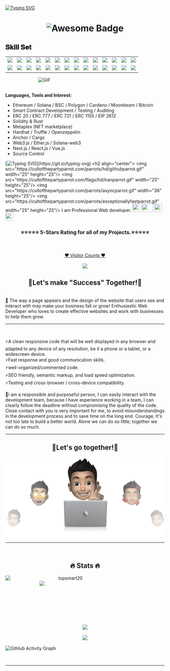[![Typing SVG](https://readme-typing-svg.herokuapp.com?font=Pacifico&color=%2336BCF7&size=48&center=true&vCenter=true&width=1200&height=100&lines=7%2B+years+of+hands-on+experience+in+programming;Blockchain+developer;Web+and+mobile+app+developer;Passion+for+change+and+breaking+previous+records)](https://git.io/typing-svg)
<h1 align="center">
  <img src="https://cdn.rawgit.com/sindresorhus/awesome/d7305f38d29fed78fa85652e3a63e154dd8e8829/media/badge.svg" alt="Awesome Badge"/>

<h2 font-weight="bold">𝐒𝐤𝐢𝐥𝐥 𝐒𝐞𝐭</h2>
<table>
  <tr>
    <td><img src="https://cdn.iconscout.com/icon/free/png-128/react-3-1175109.png" width="100"></td>
    <td><img src="https://cdn.iconscout.com/icon/free/png-128/nodejs-2-226035.png" width="100"></td>
    <td><img src="https://cdn.iconscout.com/icon/free/png-128/vuejs-3-1175070.png" width="100"></td>
    <td><img src="https://cdn.iconscout.com/icon/free/png-128/angular-3-226070.png" width="100"></td>
    <td><img src="https://cdn.iconscout.com/icon/free/png-128/javascript-1-225993.png" width="100"></td>
    <td><img src="https://cdn.iconscout.com/icon/free/png-128/jquery-7-1175152.png" width="100"></td>
    <td><img src="https://cdn.iconscout.com/icon/free/png-128/typescript-1-1175078.png" width="100"></td>
    <td><img src="https://cdn.iconscout.com/icon/free/png-128/php-99-1175127.png" width="100"></td>
    <td><img src="https://cdn.iconscout.com/icon/free/png-128/codeigniter-5-1175246.png" width="100"></td>
    <td><img src="https://cdn.iconscout.com/icon/free/png-128/laravel-2-1175146.png" width="100"></td>
    <td><img src="https://cdn.iconscout.com/icon/free/png-128/yii-2-1175059.png" width="100"></td>
    <td><img src="https://cdn.iconscout.com/icon/free/png-128/html5-40-1175193.png" width="100"></td>
    <td><img src="https://cdn.iconscout.com/icon/free/png-128/css3-11-1175239.png" width="100"></td>
    <td><img src="https://cdn.iconscout.com/icon/free/png-128/sass-13-1175092.png" width="100"></td>
  </tr>
  <tr>
    <td><img src="https://cdn.iconscout.com/icon/free/png-128/mongodb-4-1175139.png" width="100"></td>
    <td><img src="https://cdn.iconscout.com/icon/free/png-128/mysql-4-226026.png" width="100"></td>
    <td><img src="https://cdn.iconscout.com/icon/free/png-128/redis-6-1175105.png" width="100"></td>
    <td><img src="https://cdn.iconscout.com/icon/free/png-128/python-20-1175115.png" width="100"></td>
    <td><img src="https://cdn.iconscout.com/icon/free/png-128/django-13-1175187.png" width="100"></td>
    <td><img src="https://cdn.iconscout.com/icon/free/png-128/java-22-225997.png" width="100"></td>
    <td><img src="https://cdn.iconscout.com/icon/free/png-128/swift-21-1175088.png" width="100"></td>
    <td><img src="https://cdn.iconscout.com/icon/free/png-128/android-245-1175273.png" width="100"></td>
    <td><img src="https://cdn.iconscout.com/icon/free/png-128/xcode-3521822-2945239.png" width="100"></td>
    <td><img src="https://cdn.iconscout.com/icon/free/png-128/c-57-1175191.png" width="100"></td>
    <td><img src="https://cdn.iconscout.com/icon/free/png-128/c-4-226082.png" width="100"></td>
    <td><img src="https://cdn.iconscout.com/icon/free/png-128/bootstrap-226077.png" width="100"></td>
    <td><img src="https://cdn.iconscout.com/icon/free/png-128/git-18-1175219.png" width="100"></td>
    <td><img src="https://cdn.iconscout.com/icon/free/png-128/docker-13-1175230.png" width="100"></td>
  </tr>
</table>

<div align="center">
  <!-- <a href="https://badges.pufler.dev">
    <img src="https://badges.pufler.dev/visits/alchemist0404/alchemist0404?style=flat-square&color=black&logo=github">
  </a>
  <a href="https://badges.pufler.dev">
    <img src="https://badges.pufler.dev/years/alchemist0404?style=flat-square&color=black&logo=github">
  </a>
  <a href="https://badges.pufler.dev">
    <img src="https://badges.pufler.dev/repos/alchemist0404?style=flat-square&color=black&logo=github">
  </a>
  <a href="https://badges.pufler.dev">
    <img src="https://badges.pufler.dev/gists/alchemist0404?style=flat-square&color=black&logo=github">
  </a>
  <img src="https://github-profile-trophy.vercel.app/?username=alchemist0404&theme=gruvbox" />-->
</div>

<div>
<img align="right" alt="GIF" src="https://github.com/abhisheknaiidu/abhisheknaiidu/blob/master/code.gif?raw=true" width="400" />
 <br>
  <br>
</div>
<!-- ![Snake animation](https://github.com/alchemist0404/alchemist0404/grid-snake.svg) -->
  
  **Languages, Tools and Interest:**   

 - Ethereum / Solana / BSC / Polygon / Cardano / Moonbeam / Bitcoin
 - Smart Contract Development / Testing / Auditing
 - ERC 20 / ERC 777 / ERC 721 / ERC 1155 / EIP 2612
 - Solidity & Rust
 - Metaplex (NFT marketplace)
 - Hardhat / Truffle / Openzeppelin
 - Anchor / Cargo
 - Web3.js / Ether.js / Solana-web3
 - Next.js / React.js / Vue.js
 - Source Control


[![Typing SVG](https://readme-typing-svg.herokuapp.com?size=40&center=true&vCenter=true&width=1000&height=100&lines=HELLO+I+AM+SuperCoder.;I+AM+A+SEASONED+WEB+DEVELOPER.;WELCOME+TO+VISIT+MY+Github.)](https://git.io/typing-svg)
    <h2 align="center">
    <img src="https://cultofthepartyparrot.com/parrots/hd/githubparrot.gif" width="25" height="25"/>
    <img src="https://cultofthepartyparrot.com/flags/hd/iranparrot.gif" width="25" height="25"/>
    <img src="https://cultofthepartyparrot.com/parrots/asyncparrot.gif" width="36" height="25"/>
    <img src="https://cultofthepartyparrot.com/parrots/exceptionallyfastparrot.gif" width="25" height="25"/>
    I am Professional Web developer.
  <img src="https://cultofthepartyparrot.com/parrots/exceptionallyfastparrot.gif" width="25" height="25"/>
    <img src="https://cultofthepartyparrot.com/parrots/asyncparrot.gif" width="36" height="25"/>
    <img src="https://cultofthepartyparrot.com/flags/hd/iranparrot.gif" width="25" height="25"/>
    <img src="https://cultofthepartyparrot.com/parrots/hd/githubparrot.gif" width="25" height="25"/>
    </h2>
    <br>
<h3 align="center">⭐⭐⭐⭐⭐ 5-Stars Rating for all of my Projects.⭐⭐⭐⭐⭐</h3><br>
<a target="blank" href="https://profile-counter.glitch.me/happycodinglover/count.svg"><p align="center">❤ Visitor Counts ❤<br><br> <img src="https://profile-counter.glitch.me/happycodinglover/count.svg" /></a>
<h2 align="center">👯Let's make "Success" Together!👯</h2><br>
🤔 The way a page appears and the design of the website that users see and interact with may make your business fall or grow!
Enthusiastic Web Developer who loves to create effective websites and work with businesses to help them grow.
<br>

<hr>
<br>
<div>

⚡A clean responsive code that will be well displayed in any browser and adapted to any device of any resolution, be it a phone or a tablet, or a widescreen device.<br>
⚡Fast response and good communication skills.<br>
⚡well-organized/commented code.<br>
⚡SEO friendly, semantic markup, and load speed optimization.<br>
⚡Testing and cross-browser / cross-device compatibility.<br>
<p>
    🔭I am a responsible and purposeful person, I can easily interact with the development team, because I have experience working in a team, I can clearly follow the deadline without compromising the quality of the code.
Close contact with you is very important for me, to avoid misunderstandings in the development process and to save time on the long end.
Courage, It's not too late to build a better world.
Alone we can do so little; together we can do so much.    
</p>
</div>

<hr/>

<h2 align="center"> 👯Let's go together!👯 </h2>
<p align="center"><img src="https://raw.githubusercontent.com/KevinPatel04/KevinPatel04/master/cover-thompson.png"></p>
<hr>
<br>
<h2 align="center">🔥 Stats 🔥</h2>
<p align=center>
  <div align=center>
    <a href="https://topsmart.netlify.app" title="Go to Source">
      <img align="left" width=396 src="https://github-readme-streak-stats.herokuapp.com/?user=topsmart20&theme=react&border=61dafb&hide_border=true" alt="topsmart20" />
    </a>
    <a href="https://topsmart.netlify.app" title="Go to Source">
      <img align="right" width=396 src="https://github-readme-stats.vercel.app/api?username=topsmart20&show_icons=true&theme=react&border_color=61dafb&hide_border=true" />
    </a>
  </div>
  <br><br><br><br><br><br><br><br><br>
  <div align=center>
    <a href="https://topsmart.netlify.app">
      <img width=325 align="center" src="https://github-readme-stats.vercel.app/api/top-langs/?username=topsmart20&hide=c%23,powershell,Mathematica,Ruby,Objective-C,Objective-C%2b%2b,Cuda&title_color=61dafb&text_color=ffffff&icon_color=61dafb&bg_color=20232a&langs_count=8&layout=compact&border_color=61dafb&hide_border=true" />
    </a>
  <br>
  <br>
    <img src="https://github-profile-trophy.vercel.app/?username=topsmart20&theme=monokai"/>
  </div>
  
  ![GitHub Activity Graph](https://activity-graph.herokuapp.com/graph?username=topsmart20&bg_color=000000&color=00ffff&line=00ffff&point=ffffff&area=true&hide_border=true) 
  
  <br>
</p>
<hr>

